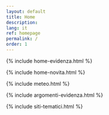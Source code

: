 ```yaml
---
layout: default
title: Home
description:
lang: it
ref: homepage
permalink: /
order: 1
---
```


{% include home-evidenza.html %}

{% include home-novita.html %}

{% include meteo.html %}

{% include argomenti-evidenza.html %}

{% include siti-tematici.html %}


